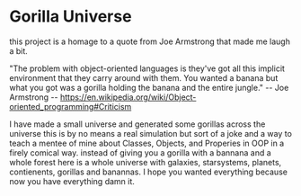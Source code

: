 # Gorilla Universe

this project is a homage to a quote from Joe Armstrong that made me laugh a bit. 

"The problem with object-oriented languages is they've got all this implicit environment that they carry around with them. You wanted a banana but what you got was a gorilla holding the banana and the entire jungle." -- Joe Armstrong -- https://en.wikipedia.org/wiki/Object-oriented_programming#Criticism

I have made a small universe and generated some gorillas across the universe this is by no means a real simulation but sort of a joke and a way to teach a mentee of mine about Classes, Objects, and Properies in OOP in a firely comical way. instead of giving you a gorilla with a bannana and a whole forest here is a whole universe with galaxies, starsystems, planets, contienents, gorillas and banannas. I hope you wanted everything because now you have everything damn it.